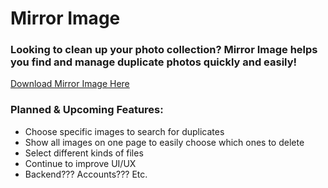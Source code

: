 # Mirror Image

### Looking to clean up your photo collection? Mirror Image helps you find and manage duplicate photos quickly and easily!

[Download Mirror Image Here](<Mirror Image Setup 1.0.0.exe>)

### Planned & Upcoming Features:
- Choose specific images to search for duplicates
- Show all images on one page to easily choose which ones to delete
- Select different kinds of files
- Continue to improve UI/UX
- Backend??? Accounts??? Etc.
